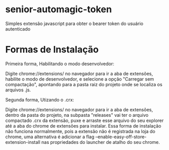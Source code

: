 # senior-automagic-token
Simples extensão javascript para obter o bearer token do usuário autenticado

# Formas de Instalação

Primeira forma, Habilitando o modo desenvolvedor:

Digite chrome://extensions/ no navegador para ir a aba de extensões, habilite o modo de desenvolvedor, e selecione a opção "Carregar sem compactação", apontando para a pasta raiz do projeto onde se localiza os arquivos .js.

Segunda forma, Utizando o .crx:

Digite chrome://extensions/ no navegador para ir a aba de extensões, dentro da pasta do projeto, na subpasta "releases" vai ter o arquivo compactado .crx da extensão, puxe e arraste esse arquivo do seu explorer até a aba do chrome de extensões para instalar. Essa forma de instalação não funciona normalmente, pois a extensão não é registrada na loja do chrome, uma alternativa é adicionar a flag –enable-easy-off-store-extension-install nas propriedades do launcher de atalho do seu chrome.


